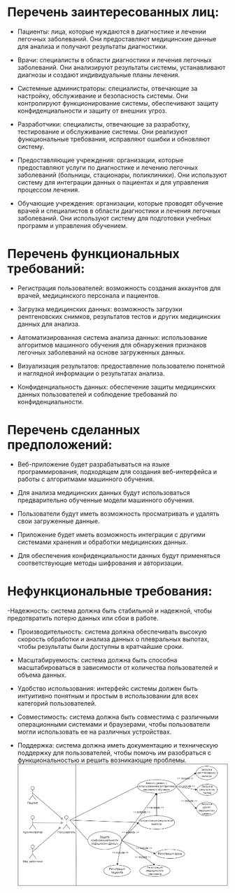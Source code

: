 # Перечень заинтересованных лиц: 
- Пациенты: лица, которые нуждаются в диагностике и лечении легочных заболеваний. Они предоставляют медицинские данные для анализа и получают результаты диагностики.

- Врачи: специалисты в области диагностики и лечения легочных заболеваний. Они анализируют результаты системы, устанавливают диагнозы и создают индивидуальные планы лечения.

- Системные администраторы: специалисты, отвечающие за настройку, обслуживание и безопасность системы. Они контролируют функционирование системы, обеспечивают защиту конфиденциальности и защиту от внешних угроз.

- Разработчики: специалисты, отвечающие за разработку, тестирование и обслуживание системы. Они реализуют функциональные требования, исправляют ошибки и обновляют систему.

- Предоставляющие учреждения: организации, которые предоставляют услуги по диагностике и лечению легочных заболеваний (больницы, стационары, поликлиники). Они используют систему для интеграции данных о пациентах и для управления процессом лечения.

- Обучающие учреждения: организации, которые проводят обучение врачей и специалистов в области диагностики и лечения легочных заболеваний. Они используют систему для подготовки учебных программ и управления обучением.
# Перечень функциональных требований:
- Регистрация пользователей: возможность создания аккаунтов для врачей, медицинского персонала и пациентов.

- Загрузка медицинских данных: возможность загрузки рентгеновских снимков, результатов тестов и других медицинских данных для анализа.

- Автоматизированная система анализа данных: использование алгоритмов машинного обучения для обнаружения признаков легочных заболеваний на основе загруженных данных.

- Визуализация результатов: предоставление пользователю понятной и наглядной информации о результатах анализа.

- Конфиденциальность данных: обеспечение защиты медицинских данных пользователей и соблюдение требований по конфиденциальности.
# Перечень сделанных предположений:
- Веб-приложение будет разрабатываться на языке программирования, подходящем для создания веб-интерфейса и работы с алгоритмами машинного обучения.

- Для анализа медицинских данных будут использоваться предварительно обученные модели машинного обучения.

- Пользователи будут иметь возможность просматривать и удалять свои загруженные данные.

- Приложение будет иметь возможность интеграции с другими системами хранения и обработки медицинских данных.

- Для обеспечения конфиденциальности данных будут применяться соответствующие методы шифрования и авторизации.
# Нефункциональные требования:
-Надежность: система должна быть стабильной и надежной, чтобы предотвратить потерю данных или сбои в работе.

- Производительность: система должна обеспечивать высокую скорость обработки и анализа данных о плевральных выпотах, чтобы результаты были доступны в кратчайшие сроки.

- Масштабируемость: система должна быть способна масштабироваться в зависимости от количества пользователей и объема данных.

- Удобство использования: интерфейс системы должен быть интуитивно понятным и простым в использовании для всех категорий пользователей.

- Совместимость: система должна быть совместима с различными операционными системами и браузерами, чтобы пользователи могли использовать ее на различных устройствах.

- Поддержка: система должна иметь документацию и техническую поддержку для пользователей, чтобы помочь им разобраться с функциональностью и решить возникающие проблемы.
![Alt text](dp.drawio.png)